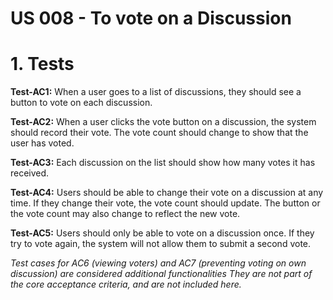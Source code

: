 # US 008 - To vote on a Discussion

# 1. Tests 

**Test-AC1:** When a user goes to a list of discussions, they should see a button to vote on each discussion.

**Test-AC2:** When a user clicks the vote button on a discussion, the system should record their vote. The vote count should change to show that the user has voted.

**Test-AC3:** Each discussion on the list should show how many votes it has received.

**Test-AC4:** Users should be able to change their vote on a discussion at any time. If they change their vote, the vote count should update. The button or the vote count may also change to reflect the new vote.

**Test-AC5:** Users should only be able to vote on a discussion once. If they try to vote again, the system will not allow them to submit a second vote.



*Test cases for AC6 (viewing voters) and AC7 (preventing voting on own discussion) are considered additional functionalities They are not part of the core acceptance criteria, and are not included here.* 







